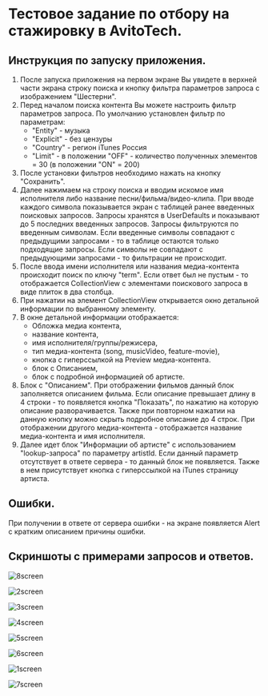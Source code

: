 # Тестовое задание по отбору на стажировку в AvitoTech.

## Инструкция по запуску приложения.
1. После запуска приложения на первом экране Вы увидете в верхней части экрана строку поиска и кнопку фильтра параметров запроса с изображением "Шестерни".
2. Перед началом поиска контента Вы можете настроить фильтр параметров запроса. По умолчанию установлен фильтр по параметрам:
   - "Entity" - музыка
   - "Explicit" - без цензуры
   - "Country" - регион iTunes Россия
   - "Limit" - в положении "OFF" - количество полученных элементов = 30 (в положении "ON" = 200)
3. После установки фильтров необходимо нажать на кнопку "Сохранить".
4. Далее нажимаем на строку поиска и вводим искомое имя исполнителя либо название песни/фильма/видео-клипа. При вводе каждого символа показывается экран с таблицей ранее введенных поисковых запросов. Запросы хранятся в UserDefaults и показывают до 5 последних введенных запросов. Запросы фильтруются по введенным символам. Если введенные символы совпадают с предыдущими запросами - то в таблице остаются только подходящие запросы. Если символы не совпадают с предыдующими запросами - то фильтрации не происходит.
5. После ввода имени исполнителя или названия медиа-контента происходит поиск по ключу "term". Если ответ был не пустым - то отображается CollectionView с элементами поискового запроса в виде плиток в два столбца.
6. При нажатии на элемент CollectionView открывается окно детальной информации по выбранному элементу.
7. В окне детальной информации отображается:
   - Обложка медиа контента,
   - название контента,
   - имя исполнителя/группы/режисера,
   - тип медиа-контента (song, musicVideo, feature-movie),
   - кнопка с гиперссылкой на Preview медиа-контента.
   - блок с Описанием,
   - блок с подробной информацией об артисте.
8. Блок с "Описанием". При отображении фильмов данный блок заполняется описанием фильма. Если описание превышает длину в 4 строки - то появляется кнопка "Показать", по нажатию на которую описание разворачивается. Также при повторном нажатии на данную кнопку можно скрыть подробное описание до 4 строк. При отображении другого медиа-контента - отображается название медиа-контента и имя исполнителя.
9. Далее идет блок "Информации об артисте" с использованием "lookup-запроса" по параметру artistId. Если данный параметр отсутствует в ответе сервера - то данный блок не появляется. Также в нем присутствует кнопка с гиперссылкой на iTunes страницу артиста.
## Ошибки.
При получении в ответе от сервера ошибки - на экране появляется Alert с кратким описанием причины ошибки.
## Скриншоты с примерами запросов и ответов.
![8screen](https://github.com/YoshaKun/AvitoTestApp/assets/106468771/55b6d62f-4d3c-40a5-b184-45a462b05d9c)

![2screen](https://github.com/YoshaKun/AvitoTestApp/assets/106468771/418e960a-03d3-41aa-b1a7-6c04cc95749b)

![3screen](https://github.com/YoshaKun/AvitoTestApp/assets/106468771/764414a0-bd85-4330-beee-fb603d86c71f)

![4screen](https://github.com/YoshaKun/AvitoTestApp/assets/106468771/8eaecc29-1a08-4749-b634-72b31029fdcd)

![5screen](https://github.com/YoshaKun/AvitoTestApp/assets/106468771/7f13882b-fff7-4216-a540-242c39c35294)

![6screen](https://github.com/YoshaKun/AvitoTestApp/assets/106468771/defb850e-d5b0-4fa7-a909-66723b314377)

![1screen](https://github.com/YoshaKun/AvitoTestApp/assets/106468771/d843db7a-480c-48d3-b10e-b93d5692c1a5)

![7screen](https://github.com/YoshaKun/AvitoTestApp/assets/106468771/5cac726e-d37c-4225-8fa8-2eb9edf378cd)

